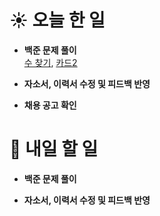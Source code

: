 # ☀️ 오늘 한 일

- **백준 문제 풀이**<br>
  [수 찾기](https://www.acmicpc.net/problem/1920),
  [카드2](https://www.acmicpc.net/problem/2164)

- **자소서, 이력서 수정 및 피드백 반영**

- **채용 공고 확인**

# 🚩 내일 할 일

- **백준 문제 풀이**

- **자소서, 이력서 수정 및 피드백 반영**
